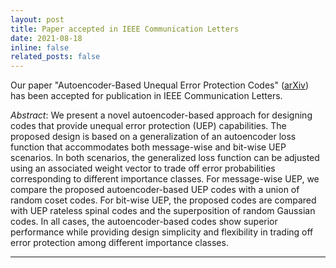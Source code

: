 ```yaml
---
layout: post
title: Paper accepted in IEEE Communication Letters
date: 2021-08-18
inline: false
related_posts: false
---
```


Our paper "Autoencoder-Based Unequal Error Protection Codes" ([arXiv](https://arxiv.org/abs/2104.08190)) has been accepted for publication in IEEE Communication Letters. 

*Abstract*: We present a novel autoencoder-based approach for designing codes that provide unequal error protection (UEP) capabilities. The proposed design is based on a generalization of an autoencoder loss function that accommodates both message-wise and bit-wise UEP scenarios. In both scenarios, the generalized loss function can be adjusted using an associated weight vector to trade off error probabilities corresponding to different importance classes. For message-wise UEP, we compare the proposed autoencoder-based UEP codes with a union of random coset codes. For bit-wise UEP, the proposed codes are compared with UEP rateless spinal codes and the superposition of random Gaussian codes. In all cases, the autoencoder-based codes show superior performance while providing design simplicity and flexibility in trading off error protection among different importance classes.

***

